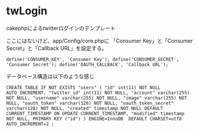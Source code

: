 
# twLogin
cakephpによるtwitterログインのテンプレート

ここにはないけど、app/Config/core.phpに
「Consumer Key」と「Consumer Secret」と「Callback URL」を設定する。

  `define('CONSUMER_KEY', 'Consumer Key');
  define('CONSUMER_SECRET', 'Consumer Secret');
  define('OAUTH_CALLBACK', 'Callback URL');`

データベース構造は以下のような感じ

  `CREATE TABLE IF NOT EXISTS "users" (
    "id" int(11) NOT NULL AUTO_INCREMENT,
    "twitter_id" int(11) NOT NULL,
    "account" varchar(255) NOT NULL,
    "username" varchar(255) NOT NULL,
    "image" varchar(255) NOT NULL,
    "oauth_token" varchar(128) NOT NULL,
    "oauth_token_secret" varchar(128) NOT NULL,
    "created" timestamp NOT NULL DEFAULT CURRENT_TIMESTAMP ON UPDATE CURRENT_TIMESTAMP,
    "modified" timestamp NOT NULL,
    PRIMARY KEY ("id")
  ) ENGINE=InnoDB  DEFAULT CHARSET=utf8 AUTO_INCREMENT=2 ;`
